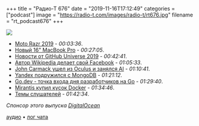 +++
title = "Радио-Т 676"
date = "2019-11-16T17:12:49"
categories = ["podcast"]
image = "https://radio-t.com/images/radio-t/rt676.jpg"
filename = "rt_podcast676"
+++

![](https://radio-t.com/images/radio-t/rt676.jpg)

- [Moto Razr 2019](https://arstechnica.com/gadgets/2019/11/moto-razr-2019-is-official-a-foldable-smartphone-with-no-display-crease/) - *00:03:36*.
- [Новый 16" MacBook Pro](https://www.theverge.com/2019/11/13/20962380/apples-16-inch-macbook-pro-keyboard-screen-speakers-processor) - *00:27:05*.
- [Новости от GitHub Universe 2019](https://github.blog/2019-11-13-universe-day-one/) - *00:42:41*.
- [Автор Wikipedia делает свой Facebook](https://www.zdnet.com/article/wikipedias-jimmy-wales-has-quietly-launched-a-facebook-rival-social-network/) - *01:05:33*.
- [John Carmack ушел из Oculus и занялся AI](https://techcrunch.com/2019/11/13/john-carmack-steps-down-at-oculus-to-pursue-ai-passion-project-before-i-get-too-old/) - *01:10:41*.
- [Yandex подружился с MongoDB](https://cloud.yandex.ru/services/managed-mongodb) - *01:21:12*.
- [Go.dev - точка входа дня разработчиков на Go](https://blog.golang.org/go.dev) - *01:29:40*.
- [Mirantis купил кусок Docker](https://www.mirantis.com/blog/mirantis-acquires-docker-enterprise-platform-business/) - *01:34:46*.
- [Темы слушателей](https://radio-t.com/p/2019/11/12/prep-676/) - *01:42:34*.

*Спонсор этого выпуска [DigitalOcean](https://do.co/radiot)*


[аудио](https://cdn.radio-t.com/rt_podcast676.mp3) • [лог чата](https://chat.radio-t.com/logs/radio-t-676.html)
<audio src="https://cdn.radio-t.com/rt_podcast676.mp3" preload="none"></audio>
